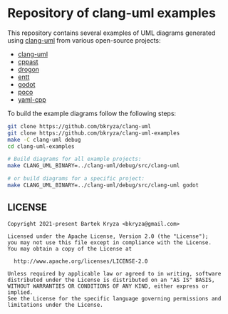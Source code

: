 # Repository of clang-uml examples

This repository contains several examples of UML diagrams generated using [clang-uml](https://github.com/bkryza/clang-uml) from various open-source projects:

* [clang-uml](./clang-uml/README.md)
* [cppast](./cppast/README.md)
* [drogon](./drogon/README.md)
* [entt](./entt/README.md)
* [godot](./godot/README.md)
* [poco](./poco/README.md)
* [yaml-cpp](./yaml-cpp/README.md)

To build the example diagrams follow the following steps:

```bash
git clone https://github.com/bkryza/clang-uml
git clone https://github.com/bkryza/clang-uml-examples
make -C clang-uml debug
cd clang-uml-examples

# Build diagrams for all example projects:
make CLANG_UML_BINARY=../clang-uml/debug/src/clang-uml

# or build diagrams for a specific project:
make CLANG_UML_BINARY=../clang-uml/debug/src/clang-uml godot
```

## LICENSE

    Copyright 2021-present Bartek Kryza <bkryza@gmail.com>

    Licensed under the Apache License, Version 2.0 (the "License");
    you may not use this file except in compliance with the License.
    You may obtain a copy of the License at

      http://www.apache.org/licenses/LICENSE-2.0

    Unless required by applicable law or agreed to in writing, software
    distributed under the License is distributed on an "AS IS" BASIS,
    WITHOUT WARRANTIES OR CONDITIONS OF ANY KIND, either express or implied.
    See the License for the specific language governing permissions and
    limitations under the License.



